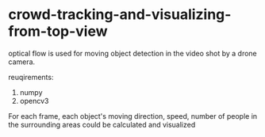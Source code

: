 # crowd-tracking-and-visualizing-from-top-view

optical flow is used for moving object detection in the video shot by a drone camera.

reuqirements:
1. numpy
2. opencv3

For each frame, each object's moving direction, speed, number of people in the surrounding areas could be calculated and visualized
